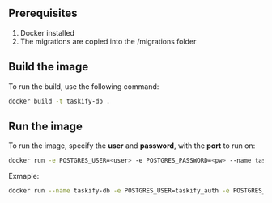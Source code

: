 ## Prerequisites
1. Docker installed
2. The migrations are copied into the /migrations folder


## Build the image
To run the build, use the following command:

 ``` bash
 docker build -t taskify-db .
 ```
 ## Run the image

To run the image, specify the **user** and **password**, with the **port** to run on:

 ``` bash
 docker run -e POSTGRES_USER=<user> -e POSTGRES_PASSWORD=<pw> --name taskify-db -p <port>:5432 -d taskify-db
```

Exmaple:
 ``` bash
 docker run --name taskify-db -e POSTGRES_USER=taskify_auth -e POSTGRES_PASSWORD=Admin@123  -p 5000:5432 -d taskify-db
```